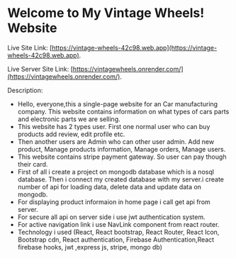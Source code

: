 # Welcome to My Vintage Wheels! Website

Live Site Link: [https://vintage-wheels-42c98.web.app](https://vintage-wheels-42c98.web.app).

Live Server Site Link: [https://vintagewheels.onrender.com/](https://vintagewheels.onrender.com/).



Description:

- Hello, everyone,this a single-page website for an Car manufacturing company. This website contains 
information on what types of cars parts and electronic parts we are selling. 
- This website has 2 types user. First one normal user who can buy products add review, edit profile etc.
- Then another users are Admin who can other user admin. Add new product, Manage products information, Manage orders, Manage users.
- This website contains stripe payment gateway. So user can pay though their card.
- First of all i create a  project on mongodb database which is a nosql database. Then i connect my created database with my server.i create number of api for loading data, delete data and update data on mongodb.
- For displaying product informaion in home page i call get api from server.
- For secure all api on server side i use jwt authentication system.
- For active navigation link i use NavLink component from react router.
- Technology i used (React, React bootstrap, React Router, React Icon, Bootstrap cdn, React authentication, Firebase Authentication,React firebase hooks, jwt ,express js, stripe, mongo db)